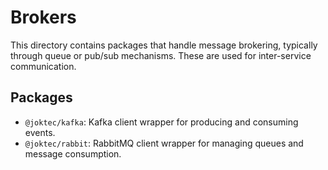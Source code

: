# Brokers

This directory contains packages that handle message brokering, typically through queue or pub/sub mechanisms. These are used for inter-service communication.

## Packages

- `@joktec/kafka`: Kafka client wrapper for producing and consuming events.
- `@joktec/rabbit`: RabbitMQ client wrapper for managing queues and message consumption.
